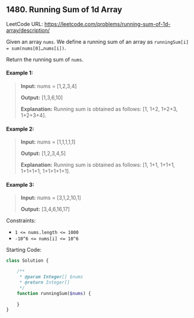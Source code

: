 ## 1480. Running Sum of 1d Array
LeetCode URL: https://leetcode.com/problems/running-sum-of-1d-array/description/

Given an array `nums`. We define a running sum of an array as `runningSum[i] = sum(nums[0]…nums[i])`.

Return the running sum of `nums`.
 
#### Example 1:

> **Input:** nums = [1,2,3,4]
>
> **Output:** [1,3,6,10]
> 
> **Explanation:** Running sum is obtained as follows: [1, 1+2, 1+2+3, 1+2+3+4].

#### Example 2:

> **Input:** nums = [1,1,1,1,1]
>
> **Output:** [1,2,3,4,5]
>
> **Explanation:** Running sum is obtained as follows: [1, 1+1, 1+1+1, 1+1+1+1, 1+1+1+1+1].

#### Example 3:

> **Input:** nums = [3,1,2,10,1]
>
> **Output:** [3,4,6,16,17]

Constraints:
* `1 <= nums.length <= 1000`
* `-10^6 <= nums[i] <= 10^6`

Starting Code:

```php
class Solution {

    /**
     * @param Integer[] $nums
     * @return Integer[]
     */
    function runningSum($nums) {
        
    }
}
```
